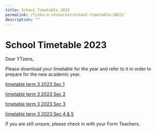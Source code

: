 ```yaml
---
title: School Timetable 2023
permalink: /links-n-resources/school-timetable-2023/
description: ""
---
```

# **School Timetable 2023**
  
Dear YTzens,  
  
Please download your timetable for the year and refer to it in order to prepare for the new academic year.

[timetable term 3 2023 Sec 1](/files/timetable%20term%203%202023%20sec%201.pdf)

[timetable term 3 2023 Sec 2](/files/timetable%20term%203%202023%20sec%202.pdf)

[timetable term 3 2023 Sec 3](/files/timetable%20term%203%202023%20sec%203.pdf)

[timetable term 3 2023 Sec 4 & 5](/files/timetable%20term%203%202023%20sec%204%205.pdf)

If you are still unsure, please check in with your Form Teachers.